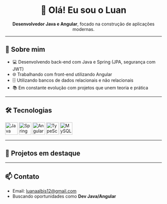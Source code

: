 <h1 align="center">👋 Olá! Eu sou o Luan</h1>

<p align="center">
  <b>Desenvolvedor Java e Angular</b>, focado na construção de aplicações modernas.
</p>

---

## 🚀 Sobre mim

- 💻 Desenvolvendo back-end com Java e Spring (JPA, segurança com JWT)
- 🌐 Trabalhando com front-end utilizando Angular
- 🗄️ Utilizando bancos de dados relacionais e não relacionais
- 📚 Em constante evolução com projetos que unem teoria e prática

---

## 🛠️ Tecnologias

<p align="left">
  <img src="https://cdn.jsdelivr.net/gh/devicons/devicon/icons/java/java-original.svg" width="40" alt="Java"/>
  <img src="https://cdn.jsdelivr.net/gh/devicons/devicon/icons/spring/spring-original.svg" width="40" alt="Spring Boot"/>
  <img src="https://cdn.jsdelivr.net/gh/devicons/devicon/icons/angularjs/angularjs-original.svg" width="40" alt="Angular"/>
  <img src="https://cdn.jsdelivr.net/gh/devicons/devicon/icons/typescript/typescript-original.svg" width="40" alt="TypeScript"/>
  <img src="https://cdn.jsdelivr.net/gh/devicons/devicon/icons/mysql/mysql-original.svg" width="40" alt="MySQL"/>
</p>


---

## 📌 Projetos em destaque

<!-- Em breve: Salutar, Biblioteca, To-do com IA -->



---

## 📫 Contato

- Email: luanaalbis12@gmail.com
- Buscando oportunidades como **Dev Java/Angular**


